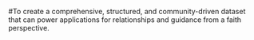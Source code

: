 #To create a comprehensive, structured, and community-driven dataset that can power applications for relationships and guidance from a faith perspective.
